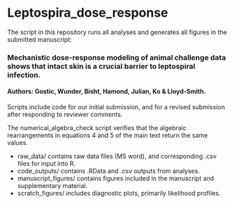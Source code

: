 # Leptospira_dose_response

The script in this repository runs all analyses and generates all figures in the submitted manuscript:
### Mechanistic dose-response modeling of animal challenge data shows that intact skin is a crucial barrier to leptospiral infection.
#### Authors: Gostic, Wunder, Bisht, Hamond, Julian, Ko & Lloyd-Smith.

Scripts include code for our initial submission, and for a revised submission after responding to reviewer comments.

The numerical_algebra_check script verifies that the algebraic rearrangements in equations 4 and 5 of the main text return the same values.


* raw_data/ contains raw data files (MS word), and corresponding .csv files for input into R.
* code_outputs/ contains .RData and .csv outputs from analyses.
* manuscript_figures/ contains figures included in the manuscript and supplementary material.
* scratch_figures/ includes diagnostic plots, primarily likelihood profiles.

